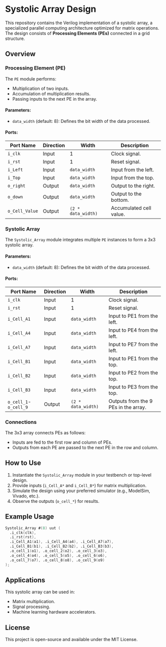 # Systolic Array Design

This repository contains the Verilog implementation of a systolic array, a specialized parallel computing architecture optimized for matrix operations. The design consists of **Processing Elements (PEs)** connected in a grid structure.

## Overview

### Processing Element (PE)
The `PE` module performs:
- Multiplication of two inputs.
- Accumulation of multiplication results.
- Passing inputs to the next PE in the array.

#### Parameters:
- `data_width` (default: 8): Defines the bit width of the data processed.

#### Ports:
| Port Name       | Direction | Width             | Description                              |
|-----------------|-----------|-------------------|------------------------------------------|
| `i_clk`         | Input     | 1                 | Clock signal.                            |
| `i_rst`         | Input     | 1                 | Reset signal.                            |
| `i_Left`        | Input     | `data_width`      | Input from the left.                     |
| `i_Top`         | Input     | `data_width`      | Input from the top.                      |
| `o_right`       | Output    | `data_width`      | Output to the right.                     |
| `o_down`        | Output    | `data_width`      | Output to the bottom.                    |
| `o_Cell_Value`  | Output    | `(2 * data_width)`| Accumulated cell value.                  |

### Systolic Array
The `Systolic_Array` module integrates multiple `PE` instances to form a 3x3 systolic array.

#### Parameters:
- `data_width` (default: 8): Defines the bit width of the data processed.

#### Ports:
| Port Name       | Direction | Width             | Description                              |
|-----------------|-----------|-------------------|------------------------------------------|
| `i_clk`         | Input     | 1                 | Clock signal.                            |
| `i_rst`         | Input     | 1                 | Reset signal.                            |
| `i_Cell_A1`     | Input     | `data_width`      | Input to PE1 from the left.              |
| `i_Cell_A4`     | Input     | `data_width`      | Input to PE4 from the left.              |
| `i_Cell_A7`     | Input     | `data_width`      | Input to PE7 from the left.              |
| `i_Cell_B1`     | Input     | `data_width`      | Input to PE1 from the top.               |
| `i_Cell_B2`     | Input     | `data_width`      | Input to PE2 from the top.               |
| `i_Cell_B3`     | Input     | `data_width`      | Input to PE3 from the top.               |
| `o_cell_1`-`o_cell_9` | Output | `(2 * data_width)`| Outputs from the 9 PEs in the array.     |

### Connections
The 3x3 array connects PEs as follows:
- Inputs are fed to the first row and column of PEs.
- Outputs from each PE are passed to the next PE in the row and column.

## How to Use

1. Instantiate the `Systolic_Array` module in your testbench or top-level design.
2. Provide inputs (`i_Cell_A*` and `i_Cell_B*`) for matrix multiplication.
3. Simulate the design using your preferred simulator (e.g., ModelSim, Vivado, etc.).
4. Observe the outputs (`o_cell_*`) for results.

## Example Usage
```verilog
Systolic_Array #(8) uut (
  .i_clk(clk),
  .i_rst(rst),
  .i_Cell_A1(a1), .i_Cell_A4(a4), .i_Cell_A7(a7),
  .i_Cell_B1(b1), .i_Cell_B2(b2), .i_Cell_B3(b3),
  .o_cell_1(o1), .o_cell_2(o2), .o_cell_3(o3),
  .o_cell_4(o4), .o_cell_5(o5), .o_cell_6(o6),
  .o_cell_7(o7), .o_cell_8(o8), .o_cell_9(o9)
);
```

## Applications
This systolic array can be used in:
- Matrix multiplication.
- Signal processing.
- Machine learning hardware accelerators.

## License
This project is open-source and available under the MIT License.
